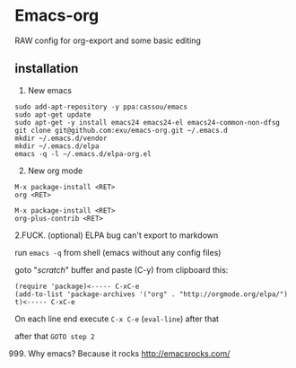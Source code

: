 Emacs-org
=========

RAW config for org-export and some basic editing


installation
------------

1. New emacs 

```
sudo add-apt-repository -y ppa:cassou/emacs
sudo apt-get update
sudo apt-get -y install emacs24 emacs24-el emacs24-common-non-dfsg
git clone git@github.com:exu/emacs-org.git ~/.emacs.d
mkdir ~/.emacs.d/vendor
mkdir ~/.emacs.d/elpa
emacs -q -l ~/.emacs.d/elpa-org.el
```
    
2. New org mode

```
M-x package-install <RET>
org <RET>

M-x package-install <RET>
org-plus-contrib <RET>
``` 

    
2.FUCK. (optional)  ELPA bug can't export to markdown
    
run `emacs -q` from shell (emacs without any config files)

goto "*scratch*" buffer and paste (C-y) from clipboard this:

```
(require 'package)<----- C-xC-e
(add-to-list 'package-archives '("org" . "http://orgmode.org/elpa/") t)<----- C-xC-e
```

On each line end execute `C-x C-e` (`eval-line`) after that 

after that `GOTO step 2`
   


999. Why emacs? Because it rocks http://emacsrocks.com/
   

